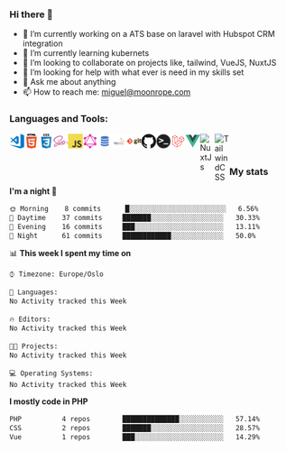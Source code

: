 ### Hi there 👋



- 🔭 I’m currently working on a ATS base on laravel with Hubspot CRM integration
- 🌱 I’m currently learning kubernets
- 👯 I’m looking to collaborate on projects like, tailwind, VueJS, NuxtJS
- 🤔 I’m looking for help with what ever is need in my skills set
- 💬 Ask me about anything 
- 📫 How to reach me: miguel@moonrope.com

### Languages and Tools:

<img align="left" alt="Visual Studio Code" width="26px" src="https://raw.githubusercontent.com/github/explore/80688e429a7d4ef2fca1e82350fe8e3517d3494d/topics/visual-studio-code/visual-studio-code.png" />
<img align="left" alt="HTML5" width="26px" src="https://raw.githubusercontent.com/github/explore/80688e429a7d4ef2fca1e82350fe8e3517d3494d/topics/html/html.png" />
<img align="left" alt="CSS3" width="26px" src="https://raw.githubusercontent.com/github/explore/80688e429a7d4ef2fca1e82350fe8e3517d3494d/topics/css/css.png" />
<img align="left" alt="Sass" width="26px" src="https://raw.githubusercontent.com/github/explore/80688e429a7d4ef2fca1e82350fe8e3517d3494d/topics/sass/sass.png" />
<img align="left" alt="JavaScript" width="26px" src="https://raw.githubusercontent.com/github/explore/80688e429a7d4ef2fca1e82350fe8e3517d3494d/topics/javascript/javascript.png" />
<img align="left" alt="GraphQL" width="26px" src="https://raw.githubusercontent.com/github/explore/80688e429a7d4ef2fca1e82350fe8e3517d3494d/topics/graphql/graphql.png" />
<img align="left" alt="SQL" width="26px" src="https://raw.githubusercontent.com/github/explore/80688e429a7d4ef2fca1e82350fe8e3517d3494d/topics/sql/sql.png" />
<img align="left" alt="MySQL" width="26px" src="https://raw.githubusercontent.com/github/explore/80688e429a7d4ef2fca1e82350fe8e3517d3494d/topics/mysql/mysql.png" />
<img align="left" alt="Git" width="26px" src="https://raw.githubusercontent.com/github/explore/80688e429a7d4ef2fca1e82350fe8e3517d3494d/topics/git/git.png" />
<img align="left" alt="GitHub" width="26px" src="https://raw.githubusercontent.com/github/explore/78df643247d429f6cc873026c0622819ad797942/topics/github/github.png"/>
<img align="left" alt="HTML5" width="26px"src="https://raw.githubusercontent.com/github/explore/80688e429a7d4ef2fca1e82350fe8e3517d3494d/topics/terminal/terminal.png"/>
<img align="left" alt="Laravel" width="26px"src="https://raw.githubusercontent.com/github/explore/56a826d05cf762b2b50ecbe7d492a839b04f3fbf/topics/laravel/laravel.png"/>
<img align="left" alt="Vue" width="26px"src="https://raw.githubusercontent.com/github/explore/80688e429a7d4ef2fca1e82350fe8e3517d3494d/topics/vue/vue.png"/>
<img align="left" alt="NuxtJs" width="26px"src="https://avatars2.githubusercontent.com/u/23360933?s=200&v=4"/>
<img align="left" alt="TailwindCSS" width="26px"src="https://avatars3.githubusercontent.com/u/67109815?s=200&v=4"/>


<br />
<br />

### My stats

<!--START_SECTION:waka-->
**I'm a night 🦉** 

```text
🌞 Morning    8 commits      █░░░░░░░░░░░░░░░░░░░░░░░░   6.56% 
🌆 Daytime    37 commits     ███████░░░░░░░░░░░░░░░░░░   30.33% 
🌃 Evening    16 commits     ███░░░░░░░░░░░░░░░░░░░░░░   13.11% 
🌙 Night      61 commits     ████████████░░░░░░░░░░░░░   50.0%

```


📊 **This week I spent my time on** 

```text
⌚︎ Timezone: Europe/Oslo

💬 Languages: 
No Activity tracked this Week

🔥 Editors: 
No Activity tracked this Week

🐱‍💻 Projects: 
No Activity tracked this Week

💻 Operating Systems: 
No Activity tracked this Week

```

**I mostly code in PHP** 

```text
PHP          4 repos        ██████████████░░░░░░░░░░░   57.14% 
CSS          2 repos        ███████░░░░░░░░░░░░░░░░░░   28.57% 
Vue          1 repos        ███░░░░░░░░░░░░░░░░░░░░░░   14.29%

```



<!--END_SECTION:waka-->


